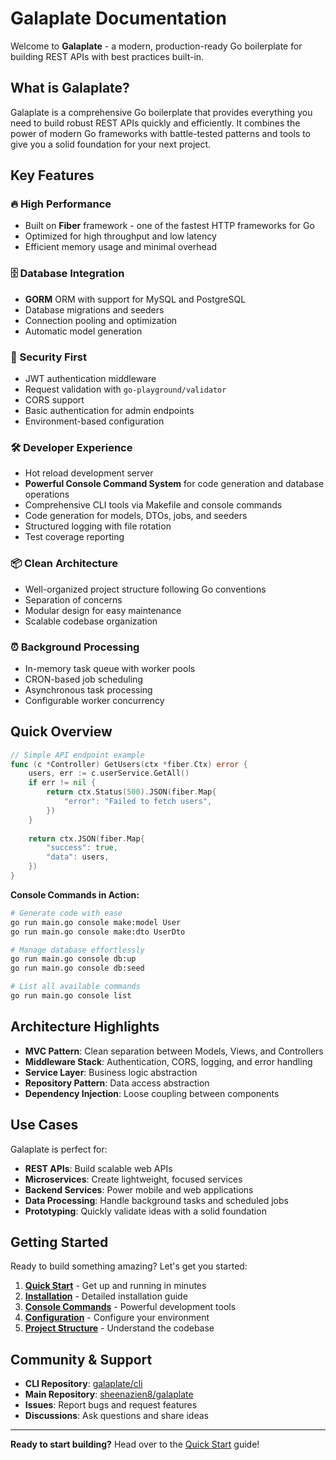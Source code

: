 # Galaplate Documentation

Welcome to **Galaplate** - a modern, production-ready Go boilerplate for building REST APIs with best practices built-in.

## What is Galaplate?

Galaplate is a comprehensive Go boilerplate that provides everything you need to build robust REST APIs quickly and efficiently. It combines the power of modern Go frameworks with battle-tested patterns and tools to give you a solid foundation for your next project.

## Key Features

### 🔥 High Performance
- Built on **Fiber** framework - one of the fastest HTTP frameworks for Go
- Optimized for high throughput and low latency
- Efficient memory usage and minimal overhead

### 🗄️ Database Integration
- **GORM** ORM with support for MySQL and PostgreSQL
- Database migrations and seeders
- Connection pooling and optimization
- Automatic model generation

### 🔐 Security First
- JWT authentication middleware
- Request validation with `go-playground/validator`
- CORS support
- Basic authentication for admin endpoints
- Environment-based configuration

### 🛠️ Developer Experience
- Hot reload development server
- **Powerful Console Command System** for code generation and database operations
- Comprehensive CLI tools via Makefile and console commands
- Code generation for models, DTOs, jobs, and seeders
- Structured logging with file rotation
- Test coverage reporting

### 📦 Clean Architecture
- Well-organized project structure following Go conventions
- Separation of concerns
- Modular design for easy maintenance
- Scalable codebase organization

### ⏰ Background Processing
- In-memory task queue with worker pools
- CRON-based job scheduling
- Asynchronous task processing
- Configurable worker concurrency

## Quick Overview

```go
// Simple API endpoint example
func (c *Controller) GetUsers(ctx *fiber.Ctx) error {
    users, err := c.userService.GetAll()
    if err != nil {
        return ctx.Status(500).JSON(fiber.Map{
            "error": "Failed to fetch users",
        })
    }
    
    return ctx.JSON(fiber.Map{
        "success": true,
        "data": users,
    })
}
```

**Console Commands in Action:**
```bash
# Generate code with ease
go run main.go console make:model User
go run main.go console make:dto UserDto

# Manage database effortlessly
go run main.go console db:up
go run main.go console db:seed

# List all available commands
go run main.go console list
```

## Architecture Highlights

- **MVC Pattern**: Clean separation between Models, Views, and Controllers
- **Middleware Stack**: Authentication, CORS, logging, and error handling
- **Service Layer**: Business logic abstraction
- **Repository Pattern**: Data access abstraction
- **Dependency Injection**: Loose coupling between components

## Use Cases

Galaplate is perfect for:

- **REST APIs**: Build scalable web APIs
- **Microservices**: Create lightweight, focused services  
- **Backend Services**: Power mobile and web applications
- **Data Processing**: Handle background tasks and scheduled jobs
- **Prototyping**: Quickly validate ideas with a solid foundation

## Getting Started

Ready to build something amazing? Let's get you started:

1. **[Quick Start](/quick-start)** - Get up and running in minutes
2. **[Installation](/installation)** - Detailed installation guide
3. **[Console Commands](/console-commands)** - Powerful development tools
4. **[Configuration](/configuration)** - Configure your environment
5. **[Project Structure](/project-structure)** - Understand the codebase

## Community & Support

- **CLI Repository**: [galaplate/cli](https://github.com/galaplate/cli)
- **Main Repository**: [sheenazien8/galaplate](https://github.com/galaplate/galaplate)
- **Issues**: Report bugs and request features
- **Discussions**: Ask questions and share ideas

---

**Ready to start building?** Head over to the [Quick Start](/quick-start) guide!